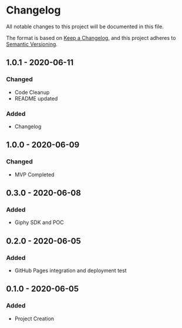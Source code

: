 # Changelog

All notable changes to this project will be documented in this file.

The format is based on [Keep a Changelog](https://keepachangelog.com/en/1.0.0/),
and this project adheres to [Semantic Versioning](https://semver.org/spec/v2.0.0.html).

## 1.0.1 - 2020-06-11

### Changed

- Code Cleanup
- README updated

### Added

- Changelog

## 1.0.0 - 2020-06-09

### Changed

- MVP Completed

## 0.3.0 - 2020-06-08

### Added

- Giphy SDK and POC

## 0.2.0 - 2020-06-05

### Added

- GitHub Pages integration and deployment test

## 0.1.0 - 2020-06-05

### Added

- Project Creation
